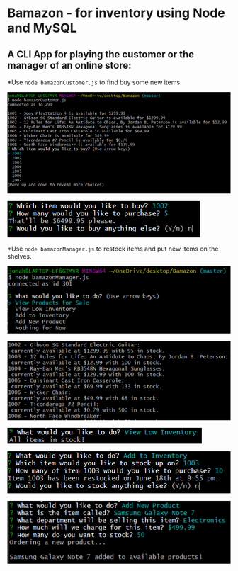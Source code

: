 # Bamazon - for inventory using Node and MySQL

## A CLI App for playing the customer or the manager of an online store:

*Use `node bamazonCustomer.js` to find buy some new items.

![customer-start](images/customer-start.PNG "Customer Starts")

![customer-choose](images/customer-choose.PNG "Customer Chooses")

*Use `node bamazonManager.js` to restock items and put new items on the shelves.

![manager-start](images/manager-start.PNG "Manager Starts")

![manager-products](images/manager-products.PNG "Products Displayed")

![manager-inventory](images/manager-inventory.PNG "Low Inventory Products Displayed")

![manager-restock](images/manager-restock.PNG "Gives Option to Restock Low Inventory Products")

![manager-order-new](images/manager-order-new.PNG "Gives Option to Add a Brand New Product")